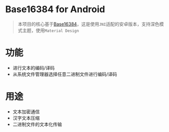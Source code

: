 # Base16384 for Android
> 本项目的核心基于[Base16384](https://github.com/fumiama/base16384)，这是使用`JNI`适配的安卓版本，支持深色模式主题，使用`Material Design`
# 功能
- 进行文本的编码/译码
- 从系统文件管理器选择任意二进制文件进行编码/译码
# 用途
- 文本加密通信
- 汉字文本压缩
- 二进制文件的文本化传输